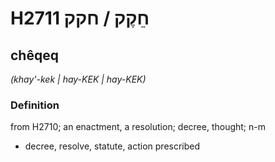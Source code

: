 # H2711 חֵקֶק / חקק

## chêqeq

_(khay'-kek | hay-KEK | hay-KEK)_

### Definition

from H2710; an enactment, a resolution; decree, thought; n-m

- decree, resolve, statute, action prescribed
